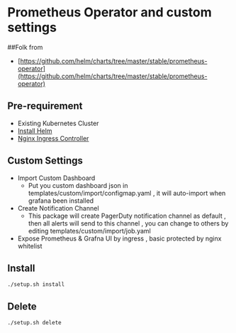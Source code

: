 # Prometheus Operator and custom settings

##Folk from
* [https://github.com/helm/charts/tree/master/stable/prometheus-operator](https://github.com/helm/charts/tree/master/stable/prometheus-operator)

## Pre-requirement
- Existing Kubernetes Cluster
- [Install Helm](https://helm.sh/docs/using_helm/)
- [Nginx Ingress Controller](https://github.com/kubernetes/ingress-nginx)

## Custom Settings
- Import Custom Dashboard
  - Put you custom dashboard json in templates/custom/import/configmap.yaml , it will auto-import when grafana been installed
- Create Notification Channel
  - This package will create PagerDuty notification channel as default , then all alerts will send to this channel , you can change to others by editing templates/custom/import/job.yaml
- Expose Prometheus & Grafna UI by ingress , basic protected by nginx whitelist


## Install
```
./setup.sh install
```

## Delete
```
./setup.sh delete
```
